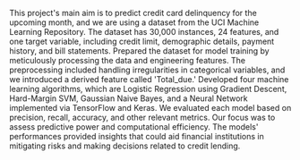 This project's main aim is to predict credit card delinquency for the upcoming month, and we are using a dataset from the UCI Machine Learning Repository. The dataset has 30,000 instances, 24 features, and one target variable, including credit limit, demographic details, payment history, and bill statements.
Prepared the dataset for model training by meticulously processing the data and engineering features. The preprocessing included handling irregularities in categorical variables, and we introduced a derived feature called 'Total_due.'
Developed four machine learning algorithms, which are Logistic Regression using Gradient Descent, Hard-Margin SVM, Gaussian Naive Bayes, and a Neural Network implemented via TensorFlow and Keras. We evaluated each model based on precision, recall, accuracy, and other relevant metrics.
Our focus was to assess predictive power and computational efficiency. The models' performances provided insights that could aid financial institutions in mitigating risks and making decisions related to credit lending.
